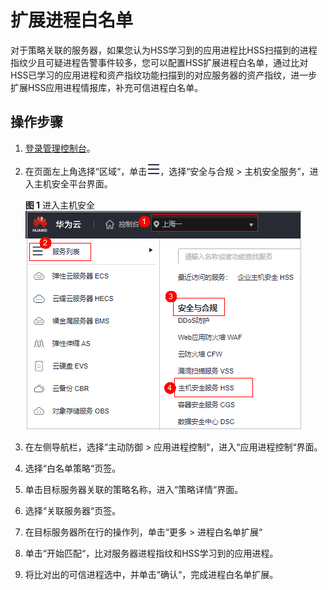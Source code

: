 # 扩展进程白名单<a name="hss_01_0563"></a>

对于策略关联的服务器，如果您认为HSS学习到的应用进程比HSS扫描到的进程指纹少且可疑进程告警事件较多，您可以配置HSS扩展进程白名单，通过比对HSS已学习的应用进程和资产指纹功能扫描到的对应服务器的资产指纹，进一步扩展HSS应用进程情报库，补充可信进程白名单。

## 操作步骤<a name="section298217613493"></a>

1.  [登录管理控制台](https://console.huaweicloud.com/?locale=zh-cn)。
2.  在页面左上角选择“区域“，单击![](figures/zh-cn_image_0000001517317834.png)，选择“安全与合规 \> 主机安全服务”，进入主机安全平台界面。

    **图 1**  进入主机安全<a name="hss_01_0234_fig1855613765114"></a>  
    ![](figures/进入主机安全.png "进入主机安全")

1.  在左侧导航栏，选择“主动防御  \>  应用进程控制“，进入“应用进程控制“界面。

1.  选择“白名单策略“页签。
2.  单击目标服务器关联的策略名称，进入“策略详情“界面。
3.  选择“关联服务器“页签。
4.  在目标服务器所在行的操作列，单击“更多  \>  进程白名单扩展“
5.  单击“开始匹配“，比对服务器进程指纹和HSS学习到的应用进程。
6.  将比对出的可信进程选中，并单击“确认“，完成进程白名单扩展。

